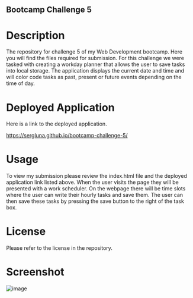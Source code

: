 ## Bootcamp Challenge 5
# Description

The repository for challenge 5 of my Web Development bootcamp. Here you will find the files required for submission. For this challenge we were tasked with creating a workday planner that allows the user to save tasks into local storage. The application displays the current date and time and will color code tasks as past, present or future events depending on the time of day.

# Deployed Application
Here is a link to the deployed application.

https://sergluna.github.io/bootcamp-challenge-5/

# Usage

To view my submission please review the index.html file and the deployed application link listed above. When the user visits the page they will be presented with a work scheduler. On the webpage there will be time slots where the user can write their hourly tasks and save them. The user can then save these tasks by pressing the save button to the right of the task box.

# License

Please refer to the license in the repository.

# Screenshot

![image](https://user-images.githubusercontent.com/111019074/201826435-889b76a0-f3d7-4bac-b3c1-c6ea160f5b51.png)
